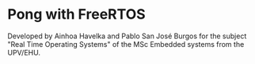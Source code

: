 # Pong with FreeRTOS
Developed by Ainhoa Havelka and Pablo San José Burgos for the subject "Real Time Operating Systems" of the MSc Embedded systems from the UPV/EHU.
